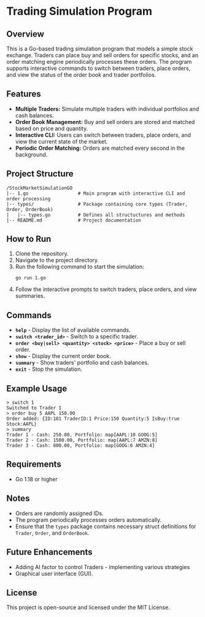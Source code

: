 # Trading Simulation Program

## Overview
This is a Go-based trading simulation program that models a simple stock exchange. Traders can place buy and sell orders for specific stocks, and an order matching engine periodically processes these orders. The program supports interactive commands to switch between traders, place orders, and view the status of the order book and trader portfolios.

## Features
- **Multiple Traders:** Simulate multiple traders with individual portfolios and cash balances.
- **Order Book Management:** Buy and sell orders are stored and matched based on price and quantity.
- **Interactive CLI:** Users can switch between traders, place orders, and view the current state of the market.
- **Periodic Order Matching:** Orders are matched every second in the background.

## Project Structure
```
/StockMarketSimulationGO
|-- 1.go                  # Main program with interactive CLI and order processing
|-- types/                # Package containing core types (Trader, Order, OrderBook)
|   |-- types.go          # Defines all structuctures and methods
|-- README.md             # Project documentation
```

## How to Run
1. Clone the repository.
2. Navigate to the project directory.
3. Run the following command to start the simulation:
   ```
   go run 1.go
   ```
4. Follow the interactive prompts to switch traders, place orders, and view summaries.

## Commands
- **`help`** - Display the list of available commands.
- **`switch <trader_id>`** - Switch to a specific trader.
- **`order <buy|sell> <quantity> <stock> <price>`** - Place a buy or sell order.
- **`show`** - Display the current order book.
- **`summary`** - Show traders' portfolio and cash balances.
- **`exit`** - Stop the simulation.

## Example Usage
```
> switch 1
Switched to Trader 1
> order buy 5 AAPL 150.00
Order added: {ID:101 TraderID:1 Price:150 Quantity:5 IsBuy:true Stock:AAPL}
> summary
Trader 1 - Cash: 250.00, Portfolio: map[AAPL:10 GOOG:5]
Trader 2 - Cash: 1500.00, Portfolio: map[AAPL:7 AMZN:8]
Trader 3 - Cash: 800.00, Portfolio: map[GOOG:6 AMZN:4]
```

## Requirements
- Go 1.18 or higher

## Notes
- Orders are randomly assigned IDs.
- The program periodically processes orders automatically.
- Ensure that the `types` package contains necessary struct definitions for `Trader`, `Order`, and `OrderBook`.

## Future Enhancements
- Adding AI factor to control Traders - implementing various strategies
- Graphical user interface (GUI).

## License
This project is open-source and licensed under the MIT License.


